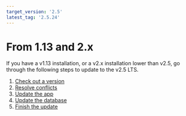 ```yaml
---
target_version: '2.5'
latest_tag: '2.5.24'
---
```


# From 1.13 and 2.x

If you have a v1.13 installation, or a v2.x installation lower than v2.5,
go through the following steps to update to the v2.5 LTS.

1. [Check out a version](update_app_to_2.5.md#1-check-out-a-version)
1. [Resolve conflicts](update_app_to_2.5.md#2-resolve-conflicts)
1. [Update the app](update_app_to_2.5.md#3-update-the-app)
1. [Update the database](update_db_to_2.5.md#4-update-the-database)
1. [Finish the update](update_db_to_2.5.md#5-finish-the-update)
